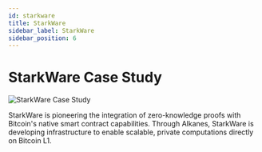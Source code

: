 ```yaml
---
id: starkware
title: StarkWare
sidebar_label: StarkWare
sidebar_position: 6
---
```


# StarkWare Case Study

<div style={{ marginTop: '40px', marginBottom: '2rem' }}>
  <img 
    src="/img/starkware.png"
    alt="StarkWare Case Study"
    style={{
      width: '100%',
      height: '300px',
      objectFit: 'cover',
      borderRadius: '8px'
    }}
  />
</div>

StarkWare is pioneering the integration of zero-knowledge proofs with Bitcoin's native smart contract capabilities. Through Alkanes, StarkWare is developing infrastructure to enable scalable, private computations directly on Bitcoin L1.
